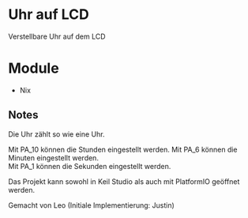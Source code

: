 # Uhr auf LCD

Verstellbare Uhr auf dem LCD

# Module

- Nix

## Notes

Die Uhr zählt so wie eine Uhr.

Mit PA_10 können die Stunden eingestellt werden.
Mit PA_6 können die Minuten eingestellt werden.  
Mit PA_1 können die Sekunden eingestellt werden.

Das Projekt kann sowohl in Keil Studio als auch mit PlatformIO geöffnet werden.

Gemacht von Leo (Initiale Implementierung: Justin)